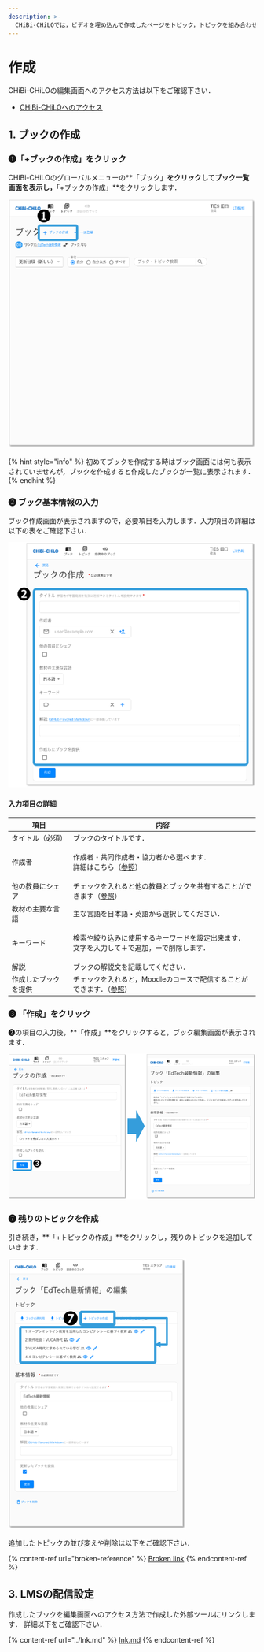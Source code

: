 ```yaml
---
description: >-
  CHiBi-CHiLOでは，ビデオを埋め込んで作成したページをトピック，トピックを組み合わせてまとめたページをブックと呼びます．ここでは，まずブックを作成し，ブックからトピックを追加していく方法を説明します．
---
```


# 作成

CHiBi-CHiLOの編集画面へのアクセス方法は以下をご確認下さい．

* [CHiBi-CHiLOへのアクセス](start/access.md)

## 1. ブックの作成

### ❶「+ブックの作成」をクリック

CHiBi-CHiLOのグローバルメニューの\*\*「ブック」**をクリックしてブック一覧画面を表示し，**「+ブックの作成」\*\*をクリックします．

![](<../../.gitbook/assets/image (58).png>)

{% hint style="info" %}
初めてブックを作成する時はブック画面には何も表示されていませんが，ブックを作成すると作成したブックが一覧に表示されます．
{% endhint %}

### ❷ ブック基本情報の入力

ブック作成画面が表示されますので，必要項目を入力します．入力項目の詳細は以下の表をご確認下さい．

![](<../../.gitbook/assets/image (283).png>)

#### 入力項目の詳細

| 項目         | 内容                                                                    |
| ---------- | --------------------------------------------------------------------- |
| タイトル（必須）   | ブックのタイトルです．                                                           |
| 作成者        | <p>作成者・共同作成者・協力者から選べます．<br>詳細はこちら（<a href="../creator.md">参照</a>）</p> |
| 他の教員にシェア   | チェックを入れると他の教員とブックを共有することができます（[参照](broken-reference)）                 |
| 教材の主要な言語   | 主な言語を日本語・英語から選択してください．                                                |
| キーワード      | <p>検索や絞り込みに使用するキーワードを設定出来ます．<br>文字を入力して＋で追加，ーで削除します．</p>              |
| 解説         | ブックの解説文を記載してください．                                                     |
| 作成したブックを提供 | チェックを入れると，Moodleのコースで配信することができます．（[参照](book.md#3-lmsno)）              |

### ❸ 「作成」をクリック

❷の項目の入力後，\*\*「作成」\*\*をクリックすると，ブック編集画面が表示されます．

![](<../../.gitbook/assets/image (174).png>)

### ❼ 残りのトピックを作成

引き続き，\*\*「+トピックの作成」\*\*をクリックし，残りのトピックを追加していきます．

![](<../../.gitbook/assets/image (118).png>)

追加したトピックの並び変えや削除は以下をご確認下さい．

{% content-ref url="broken-reference" %}
[Broken link](broken-reference)
{% endcontent-ref %}

## 3. LMSの配信設定

作成したブックを編集画面へのアクセス方法で作成した外部ツールにリンクします． 詳細以下をご確認下さい．

{% content-ref url="../lnk.md" %}
[lnk.md](../lnk.md)
{% endcontent-ref %}
